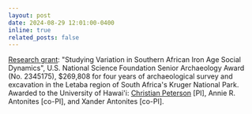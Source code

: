 ```yaml
---
layout: post
date: 2024-08-29 12:01:00-0400
inline: true
related_posts: false
---
```


<u>Research grant</u>: "Studying Variation in Southern African Iron Age Social Dynamics", U.S. National Science Foundation Senior Archaeology Award (No. 2345175), $269,808 for four years of archaeological survey and excavation in the Letaba region of South Africa's Kruger National Park. Awarded to the University of Hawai'i: <u>Christian Peterson</u> [PI], Annie R. Antonites [co-PI], and Xander Antonites [co-PI].
